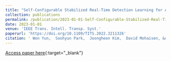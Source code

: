 ```yaml
---
title: "Self-Configurable Stabilized Real-Time Detection Learning for Autonomous Driving Applications"
collection: publications
permalink: /publication/2023-01-01-Self-Configurable-Stabilized-Real-Time-Detection-Learning-for-Autonomous-Driving-Applications
date: 2023-01-01
venue: 'IEEE Trans. Intell. Transp. Syst.'
paperurl: 'https://doi.org/10.1109/TITS.2022.3211326'
citation: ' Won Yun,  Soohyun Park,  Joongheon Kim,  David Mohaisen, &quot;Self-Configurable Stabilized Real-Time Detection Learning for Autonomous Driving Applications.&quot; IEEE Trans. Intell. Transp. Syst., 2023.'
---
```

[Access paper here](https://doi.org/10.1109/TITS.2022.3211326){:target="_blank"}
